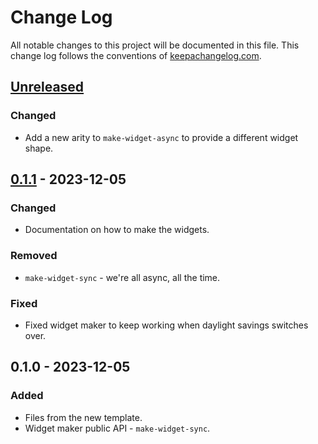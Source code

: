 # Change Log
All notable changes to this project will be documented in this file. This change log follows the conventions of [keepachangelog.com](http://keepachangelog.com/).

## [Unreleased]
### Changed
- Add a new arity to `make-widget-async` to provide a different widget shape.

## [0.1.1] - 2023-12-05
### Changed
- Documentation on how to make the widgets.

### Removed
- `make-widget-sync` - we're all async, all the time.

### Fixed
- Fixed widget maker to keep working when daylight savings switches over.

## 0.1.0 - 2023-12-05
### Added
- Files from the new template.
- Widget maker public API - `make-widget-sync`.

[Unreleased]: https://sourcehost.site/your-name/day5/compare/0.1.1...HEAD
[0.1.1]: https://sourcehost.site/your-name/day5/compare/0.1.0...0.1.1

